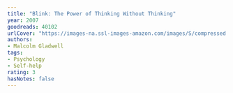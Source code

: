 ```yaml
---
title: "Blink: The Power of Thinking Without Thinking"
year: 2007
goodreads: 40102
urlCover: "https://images-na.ssl-images-amazon.com/images/S/compressed.photo.goodreads.com/books/1440763417i/40102.jpg"
authors:
- Malcolm Gladwell
tags:
- Psychology
- Self-help
rating: 3
hasNotes: false
---
```

